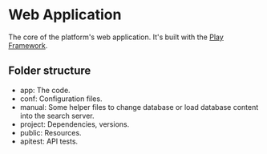 Web Application
===============

The core of the platform's web application. It's built with the [Play Framework](https://www.playframework.com/).

Folder structure
----------------

- app: The code.
- conf: Configuration files.
- manual: Some helper files to change database or load database content into the search server.
- project: Dependencies, versions.
- public: Resources.
- apitest: API tests.
